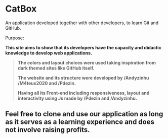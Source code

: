 # CatBox
An application developed together with other developers, to learn Git and GitHub.

Purpose:

**This site aims to show that its developers have the capacity and didactic knowledge to develop web applications.**
> **The colors and layout choices were used taking inspiration from dark themed sites like GitHub itself.**
> 
> **The website and its structure were developed by /Andyzinhu /M4teus2020 and /Pdezin.**
>
> **Having all its Front-end including responsiveness, layout and interactivity using Js made by /Pdezin and /Andyzinhu.**
>
## Feel free to clone and use our application as long as it serves as a learning experience and does not involve raising profits.



